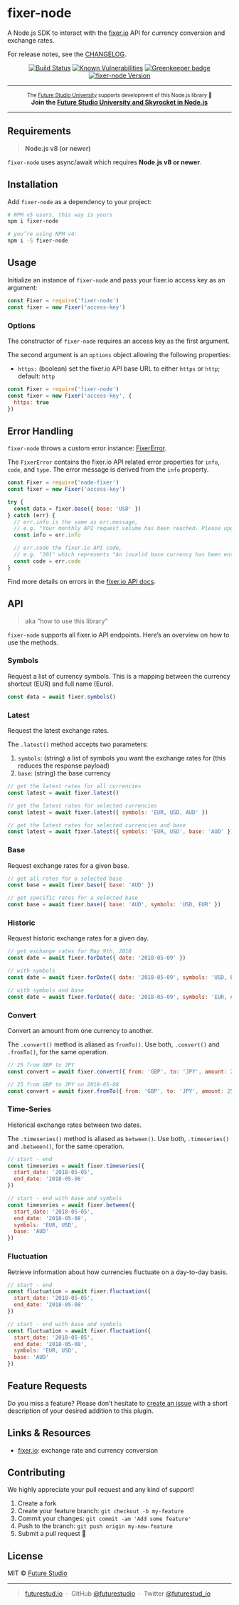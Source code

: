 # fixer-node

A Node.js SDK to interact with the [fixer.io](https://fixer.io) API for currency conversion and exchange rates.

For release notes, see the [CHANGELOG](https://github.com/futurestudio/fixer-node/blob/master/CHANGELOG.md).


<p align="center">
    <a href="https://travis-ci.org/futurestudio/fixer-node"><img src="https://travis-ci.org/futurestudio/fixer-node.svg?branch=master" alt="Build Status" data-canonical-src="https://travis-ci.org/futurestudio/fixer-node.svg?branch=master" style="max-width:100%;"></a>
    <a href="https://snyk.io/test/github/futurestudio/fixer-node"><img src="https://snyk.io/test/github/futurestudio/fixer-node/badge.svg" alt="Known Vulnerabilities" data-canonical-src="https://snyk.io/test/github/futurestudio/fixer-node" style="max-width:100%;"></a>
    <a href="https://greenkeeper.io/" rel="nofollow" class="rich-diff-level-one"><img src="https://badges.greenkeeper.io/futurestudio/fixer-node.svg" alt="Greenkeeper badge" data-canonical-src="https://badges.greenkeeper.io/futurestudio/fixer-node.svg" style="max-width:100%;"></a>
    <a href="https://www.npmjs.com/package/fixer-node"><img src="https://img.shields.io/npm/v/fixer-node.svg" alt="fixer-node Version" data-canonical-src="https://img.shields.io/npm/v/fixer-node.svg" style="max-width:100%;"></a>
</p>

------

<p align="center"><sup>The <a href="https://futurestud.io">Future Studio University</a> supports development of this Node.js library 🚀</sup>
<br><b>
Join the <a href="https://futurestud.io/university">Future Studio University and Skyrocket in Node.js</a></b>
</p>

------


## Requirements
> **Node.js v8 (or newer)**

`fixer-node` uses async/await which requires **Node.js v8 or newer**.


## Installation
Add `fixer-node` as a dependency to your project:

```bash
# NPM v5 users, this way is yours
npm i fixer-node

# you’re using NPM v4:
npm i -S fixer-node
```


## Usage
Initialize an instance of `fixer-node` and pass your fixer.io access key as an argument:

```js
const Fixer = require('fixer-node')
const fixer = new Fixer('access-key')
```


### Options
The constructor of `fixer-node` requires an access key as the first argument.

The second argument is an `options` object allowing the following properties:

- `https:` (boolean) set the fixer.io API base URL to either `https` or `http`; default: `http`

```js
const Fixer = require('fixer-node')
const fixer = new Fixer('access-key', {
  https: true
})
```

## Error Handling
`fixer-node` throws a custom error instance: [FixerError](https://github.com/futurestudio/fixer-node/blob/master/lib/fixer-error.js).

The `FixerError` contains the fixer.io API related error properties for `info`, `code`, and `type`.
The error message is derived from the `info` property.

```js
const Fixer = require('node-fixer')
const fixer = new Fixer('access-key')

try {
  const data = fixer.base({ base: 'USD' })
} catch (err) {
  // err.info is the same as err.message,
  // e.g. "Your monthly API request volume has been reached. Please upgrade your plan"
  const info = err.info

  // err.code the fixer.io API code,
  // e.g. "201" which represents "An invalid base currency has been entered."
  const code = err.code
}
```

Find more details on errors in the [fixer.io API docs](https://fixer.io/documentation#errors).


## API
> aka “how to use this library”

`fixer-node` supports all fixer.io API endpoints. Here’s an overview on how to use the methods.

### Symbols
Request a list of currency symbols.
This is a mapping between the currency shortcut (EUR) and full name (Euro).

```js
const data = await fixer.symbols()
```


### Latest
Request the latest exchange rates.

The `.latest()` method accepts two parameters:

1. `symbols`: (string) a list of symbols you want the exchange rates for (this reduces the response payload)
2. `base`: (string) the base currency

```js
// get the latest rates for all currencies
const latest = await fixer.latest()

// get the latest rates for selected currencies
const latest = await fixer.latest({ symbols: 'EUR, USD, AUD' })

// get the latest rates for selected currencies and base
const latest = await fixer.latest({ symbols: 'EUR, USD', base: 'AUD' })
```


### Base
Request exchange rates for a given base.

```js
// get all rates for a selected base
const base = await fixer.base({ base: 'AUD' })

// get specific rates for a selected base
const base = await fixer.base({ base: 'AUD', symbols: 'USD, EUR' })
```


### Historic
Request historic exchange rates for a given day.

```js
// get exchange rates for May 9th, 2018
const date = await fixer.forDate({ date: '2018-05-09' })

// with symbols
const date = await fixer.forDate({ date: '2018-05-09', symbols: 'USD, EUR, AUD' })

// with symbols and base
const date = await fixer.forDate({ date: '2018-05-09', symbols: 'EUR, AUD', base: 'USD' })
```


### Convert
Convert an amount from one currency to another.

The `.convert()` method is aliased as `fromTo()`.
Use both, `.convert()` and `.fromTo()`, for the same operation.

```js
// 25 from GBP to JPY
const convert = await fixer.convert({ from: 'GBP', to: 'JPY', amount: 25 })

// 25 from GBP to JPY on 2018-05-08
const convert = await fixer.fromTo({ from: 'GBP', to: 'JPY', amount: 25, date: '2018-05-08' })
```


### Time-Series
Historical exchange rates between two dates.

The `.timeseries()` method is aliased as `between()`.
Use both, `.timeseries()` and `.between()`, for the same operation.


```js
// start - end
const timeseries = await fixer.timeseries({
  start_date: '2018-05-05',
  end_date: '2018-05-08'
})

// start - end with base and symbols
const timeseries = await fixer.between({
  start_date: '2018-05-05',
  end_date: '2018-05-08',
  symbols: 'EUR, USD',
  base: 'AUD'
})
```


### Fluctuation
Retrieve information about how currencies fluctuate on a day-to-day basis.

```js
// start - end
const fluctuation = await fixer.fluctuation({
  start_date: '2018-05-05',
  end_date: '2018-05-08'
})

// start - end with base and symbols
const fluctuation = await fixer.fluctuation({
  start_date: '2018-05-05',
  end_date: '2018-05-08',
  symbols: 'EUR, USD',
  base: 'AUD'
})
```


## Feature Requests
Do you miss a feature? Please don’t hesitate to
[create an issue](https://github.com/futurestudio/fixer-node/issues) with a short description of your desired addition to this plugin.


## Links & Resources

- [fixer.io](https://fixer.io): exchange rate and currency conversion


## Contributing
We highly appreciate your pull request and any kind of support!

1.  Create a fork
2.  Create your feature branch: `git checkout -b my-feature`
3.  Commit your changes: `git commit -am 'Add some feature'`
4.  Push to the branch: `git push origin my-new-feature`
5.  Submit a pull request 🚀


## License

MIT © [Future Studio](https://futurestud.io)

---

> [futurestud.io](https://futurestud.io) &nbsp;&middot;&nbsp;
> GitHub [@futurestudio](https://github.com/futurestudio/) &nbsp;&middot;&nbsp;
> Twitter [@futurestud_io](https://twitter.com/futurestud_io)

